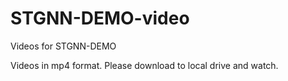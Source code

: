# STGNN-DEMO-video

Videos for STGNN-DEMO

Videos in mp4 format. Please download to local drive and watch.
